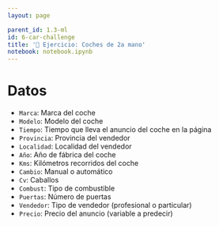 ```yaml
---
layout: page

parent_id: 1.3-ml
id: 6-car-challenge
title: '🚗 Ejercicio: Coches de 2a mano'
notebook: notebook.ipynb
---
```




# Datos

- `Marca`: Marca del coche
- `Modelo`: Modelo del coche
- `Tiempo`: Tiempo que lleva el anuncio del coche en la página
- `Provincia`: Provincia del vendedor
- `Localidad`: Localidad del vendedor
- `Año`: Año de fábrica del coche
- `Kms`: Kilómetros recorridos del coche
- `Cambio`: Manual o automático
- `Cv`: Caballos
- `Combust`: Tipo de combustible
- `Puertas`: Número de puertas
- `Vendedor`: Tipo de vendedor (profesional o particular)
- `Precio`: Precio del anuncio (variable a predecir)